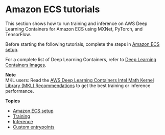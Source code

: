 # Amazon ECS tutorials<a name="deep-learning-containers-ecs"></a>

This section shows how to run training and inference on AWS Deep Learning Containers for Amazon ECS using MXNet, PyTorch, and TensorFlow\.

Before starting the following tutorials, complete the steps in [Amazon ECS setup](deep-learning-containers-ecs-setup.md)\.

For a complete list of Deep Learning Containers, refer to [Deep Learning Containers Images](deep-learning-containers-images.md)\. 

**Note**  
MKL users: Read the [AWS Deep Learning Containers Intel Math Kernel Library \(MKL\) Recommendations](deep-learning-containers-mkl.md) to get the best training or inference performance\.

**Topics**
+ [Amazon ECS setup](deep-learning-containers-ecs-setup.md)
+ [Training](deep-learning-containers-ecs-tutorials-training.md)
+ [Inference](deep-learning-containers-ecs-tutorials-inference.md)
+ [Custom entrypoints](deep-learning-containers-ecs-tutorials-custom-entry.md)